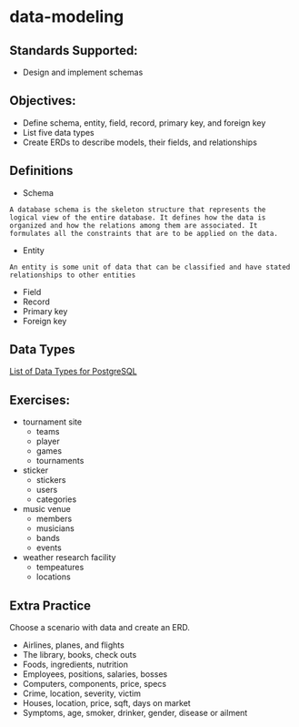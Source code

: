 # data-modeling

## Standards Supported:
- Design and implement schemas

## Objectives:
- Define schema, entity, field, record, primary key, and foreign key
- List five data types
- Create ERDs to describe models, their fields, and relationships

## Definitions
- Schema
```
A database schema is the skeleton structure that represents the logical view of the entire database. It defines how the data is organized and how the relations among them are associated. It formulates all the constraints that are to be applied on the data.
```
- Entity
```
An entity is some unit of data that can be classified and have stated relationships to other entities
```
- Field
- Record
- Primary key
- Foreign key

## Data Types
[List of Data Types for PostgreSQL](http://www.techonthenet.com/postgresql/datatypes.php)

## Exercises:

* tournament site
  * teams
  * player
  * games
  * tournaments
* sticker
  * stickers
  * users
  * categories
* music venue
  * members
  * musicians
  * bands
  * events
* weather research facility
  * tempeatures
  * locations

## Extra Practice
Choose a scenario with data and create an ERD.
​
* Airlines, planes, and flights
* The library, books, check outs
* Foods, ingredients, nutrition
* Employees, positions, salaries, bosses
* Computers, components, price, specs
* Crime, location, severity, victim
* Houses, location, price, sqft, days on market
* Symptoms, age, smoker, drinker, gender, disease or ailment
